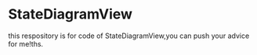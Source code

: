 # StateDiagramView
this respository is for code of StateDiagramView,you can push your advice for me!ths.
